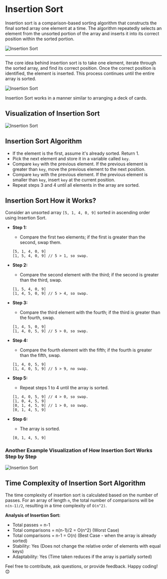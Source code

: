 
# Insertion Sort

Insertion sort is a comparison-based sorting algorithm that constructs the final sorted array one element at a time. The algorithm repeatedly selects an element from the unsorted portion of the array and inserts it into its correct position within the sorted portion.

![Insertion Sort](https://upload.wikimedia.org/wikipedia/commons/0/0f/Insertion-sort-example-300px.gif)

---

The core idea behind insertion sort is to take one element, iterate through the sorted array, and find its correct position. Once the correct position is identified, the element is inserted. This process continues until the entire array is sorted.

![Insertion Sort](https://d1jnx9ba8s6j9r.cloudfront.net/blog/wp-content/uploads/2019/08/Deck-insertion-sort-234x180.png)

Insertion Sort works in a manner similar to arranging a deck of cards.

## Visualization of Insertion Sort

![Insertion Sort](https://miro.medium.com/v2/resize:fit:1012/1*JP-wURjwf4k23U2G3GNQDw.gif)

## Insertion Sort Algorithm

- If the element is the first, assume it's already sorted. Return 1.
- Pick the next element and store it in a variable called `key`.
- Compare `key` with the previous element. If the previous element is greater than `key`, move the previous element to the next position.
- Compare `key` with the previous element. If the previous element is smaller than `key`, insert `key` at the current position.
- Repeat steps 3 and 4 until all elements in the array are sorted.

## Insertion Sort How it Works?

Consider an unsorted array `[5, 1, 4, 0, 9]` sorted in ascending order using Insertion Sort.

- **Step 1:**
  - Compare the first two elements; if the first is greater than the second, swap them.
  ```text
  [5, 1, 4, 0, 9]
  [1, 5, 4, 0, 9] // 5 > 1, so swap.
  ```

- **Step 2:**
  - Compare the second element with the third; if the second is greater than the third, swap.
  ```text
  [1, 5, 4, 0, 9]
  [1, 4, 5, 0, 9] // 5 > 4, so swap.
  ```

- **Step 3:**
  - Compare the third element with the fourth; if the third is greater than the fourth, swap.
  ```text
  [1, 4, 5, 0, 9]
  [1, 4, 0, 5, 9] // 5 > 0, so swap.
  ```

- **Step 4:**
  - Compare the fourth element with the fifth; if the fourth is greater than the fifth, swap.
  ```text
  [1, 4, 0, 5, 9]
  [1, 4, 0, 5, 9] // 5 > 9, no swap.
  ```

- **Step 5:**
  - Repeat steps 1 to 4 until the array is sorted.
  ```text
  [1, 4, 0, 5, 9] // 4 > 0, so swap.
  [1, 0, 4, 5, 9]
  [0, 1, 4, 5, 9] // 1 > 0, so swap.
  [0, 1, 4, 5, 9]
  ```

- **Step 6:**
  - The array is sorted.
  ```text
  [0, 1, 4, 5, 9]
  ```

### Another Example Visualization of How Insertion Sort Works Step by Step

![Insertion Sort](https://miro.medium.com/v2/resize:fit:818/1*_NOe6jL9veyR4yAyf85dzA.png)

## Time Complexity of Insertion Sort Algorithm

The time complexity of insertion sort is calculated based on the number of passes. For an array of length `n`, the total number of comparisons will be `n(n-1)/2`, resulting in a time complexity of `O(n^2)`.

**Analysis of Insertion Sort:**

- Total passes = n-1
- Total comparisons = n(n-1)/2 = O(n^2) (Worst Case)
- Total comparisons = n-1 = O(n) (Best Case - when the array is already sorted)
- Stability: Yes (Does not change the relative order of elements with equal keys)
- Adaptability: Yes (Time taken reduces if the array is partially sorted)

Feel free to contribute, ask questions, or provide feedback. Happy coding! 😊
